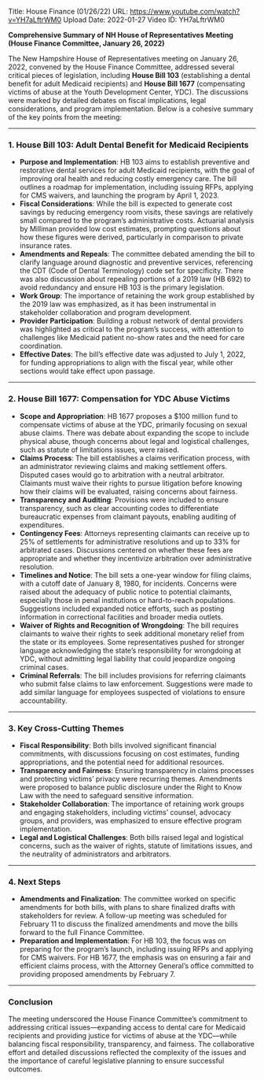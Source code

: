 Title: House Finance (01/26/22)
URL: https://www.youtube.com/watch?v=YH7aLftrWM0
Upload Date: 2022-01-27
Video ID: YH7aLftrWM0

**Comprehensive Summary of NH House of Representatives Meeting (House Finance Committee, January 26, 2022)**

The New Hampshire House of Representatives meeting on January 26, 2022, convened by the House Finance Committee, addressed several critical pieces of legislation, including **House Bill 103** (establishing a dental benefit for adult Medicaid recipients) and **House Bill 1677** (compensating victims of abuse at the Youth Development Center, YDC). The discussions were marked by detailed debates on fiscal implications, legal considerations, and program implementation. Below is a cohesive summary of the key points from the meeting:

---

### **1. House Bill 103: Adult Dental Benefit for Medicaid Recipients**
- **Purpose and Implementation**: HB 103 aims to establish preventive and restorative dental services for adult Medicaid recipients, with the goal of improving oral health and reducing costly emergency care. The bill outlines a roadmap for implementation, including issuing RFPs, applying for CMS waivers, and launching the program by April 1, 2023.
- **Fiscal Considerations**: While the bill is expected to generate cost savings by reducing emergency room visits, these savings are relatively small compared to the program’s administrative costs. Actuarial analysis by Milliman provided low cost estimates, prompting questions about how these figures were derived, particularly in comparison to private insurance rates.
- **Amendments and Repeals**: The committee debated amending the bill to clarify language around diagnostic and preventive services, referencing the CDT (Code of Dental Terminology) code set for specificity. There was also discussion about repealing portions of a 2019 law (HB 692) to avoid redundancy and ensure HB 103 is the primary legislation.
- **Work Group**: The importance of retaining the work group established by the 2019 law was emphasized, as it has been instrumental in stakeholder collaboration and program development.
- **Provider Participation**: Building a robust network of dental providers was highlighted as critical to the program’s success, with attention to challenges like Medicaid patient no-show rates and the need for care coordination.
- **Effective Dates**: The bill’s effective date was adjusted to July 1, 2022, for funding appropriations to align with the fiscal year, while other sections would take effect upon passage.

---

### **2. House Bill 1677: Compensation for YDC Abuse Victims**
- **Scope and Appropriation**: HB 1677 proposes a $100 million fund to compensate victims of abuse at the YDC, primarily focusing on sexual abuse claims. There was debate about expanding the scope to include physical abuse, though concerns about legal and logistical challenges, such as statute of limitations issues, were raised.
- **Claims Process**: The bill establishes a claims verification process, with an administrator reviewing claims and making settlement offers. Disputed cases would go to arbitration with a neutral arbitrator. Claimants must waive their rights to pursue litigation before knowing how their claims will be evaluated, raising concerns about fairness.
- **Transparency and Auditing**: Provisions were included to ensure transparency, such as clear accounting codes to differentiate bureaucratic expenses from claimant payouts, enabling auditing of expenditures.
- **Contingency Fees**: Attorneys representing claimants can receive up to 25% of settlements for administrative resolutions and up to 33% for arbitrated cases. Discussions centered on whether these fees are appropriate and whether they incentivize arbitration over administrative resolution.
- **Timelines and Notice**: The bill sets a one-year window for filing claims, with a cutoff date of January 8, 1980, for incidents. Concerns were raised about the adequacy of public notice to potential claimants, especially those in penal institutions or hard-to-reach populations. Suggestions included expanded notice efforts, such as posting information in correctional facilities and broader media outlets.
- **Waiver of Rights and Recognition of Wrongdoing**: The bill requires claimants to waive their rights to seek additional monetary relief from the state or its employees. Some representatives pushed for stronger language acknowledging the state’s responsibility for wrongdoing at YDC, without admitting legal liability that could jeopardize ongoing criminal cases.
- **Criminal Referrals**: The bill includes provisions for referring claimants who submit false claims to law enforcement. Suggestions were made to add similar language for employees suspected of violations to ensure accountability.

---

### **3. Key Cross-Cutting Themes**
- **Fiscal Responsibility**: Both bills involved significant financial commitments, with discussions focusing on cost estimates, funding appropriations, and the potential need for additional resources.
- **Transparency and Fairness**: Ensuring transparency in claims processes and protecting victims’ privacy were recurring themes. Amendments were proposed to balance public disclosure under the Right to Know Law with the need to safeguard sensitive information.
- **Stakeholder Collaboration**: The importance of retaining work groups and engaging stakeholders, including victims’ counsel, advocacy groups, and providers, was emphasized to ensure effective program implementation.
- **Legal and Logistical Challenges**: Both bills raised legal and logistical concerns, such as the waiver of rights, statute of limitations issues, and the neutrality of administrators and arbitrators.

---

### **4. Next Steps**
- **Amendments and Finalization**: The committee worked on specific amendments for both bills, with plans to share finalized drafts with stakeholders for review. A follow-up meeting was scheduled for February 11 to discuss the finalized amendments and move the bills forward to the full Finance Committee.
- **Preparation and Implementation**: For HB 103, the focus was on preparing for the program’s launch, including issuing RFPs and applying for CMS waivers. For HB 1677, the emphasis was on ensuring a fair and efficient claims process, with the Attorney General’s office committed to providing proposed amendments by February 7.

---

### **Conclusion**
The meeting underscored the House Finance Committee’s commitment to addressing critical issues—expanding access to dental care for Medicaid recipients and providing justice for victims of abuse at the YDC—while balancing fiscal responsibility, transparency, and fairness. The collaborative effort and detailed discussions reflected the complexity of the issues and the importance of careful legislative planning to ensure successful outcomes.